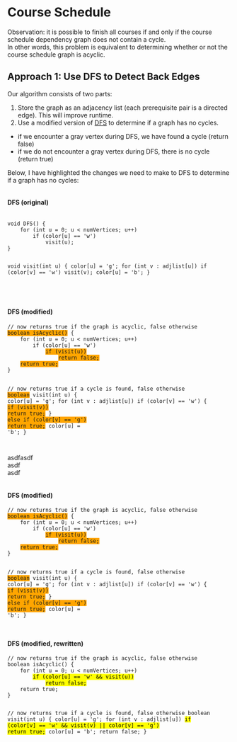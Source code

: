 # Course Schedule 

Observation: it is possible to finish all courses if and only if the course schedule dependency graph does not contain a cycle.  
In other words, this problem is equivalent to determining whether or not the course schedule graph is acyclic.

## Approach 1: Use DFS to Detect Back Edges
Our algorithm consists of two parts:
1. Store the graph as an adjacency list (each prerequisite pair is a directed edge). This will improve runtime.
2. Use a modified version of [DFS]() to determine if a graph has no cycles.
  - if we encounter a gray vertex during DFS, we have found a cycle (return false)
  - if we do not encounter a gray vertex during DFS, there is no cycle (return true)

Below, I have highlighted the changes we need to make to DFS to determine if a graph has no cycles:

<div style="display:inline-block; text-align:left">
<h4>DFS (original)</h4>
<pre><code>
void DFS() {
    for (int u = 0; u < numVertices; u++)
        if (color[u] == 'w')
            visit(u);
}




void visit(int u) {
    color[u] = 'g';
    for (int v : adjlist[u])
        if (color[v] == 'w')
            visit(v);
    color[u] = 'b';
}




</code></pre>
</div>

<div style="display:inline-block; text-align:left">
<h4>DFS (modified)</h4>
<pre><code>// now returns true if the graph is acyclic, false otherwise
<span style="background-color:orange">boolean isAcyclic()</span> {
    for (int u = 0; u < numVertices; u++)
        if (color[u] == 'w')
            <span style="background-color:orange">if (visit(u))</span>
                <span style="background-color:orange">return false;</span>
    <span style="background-color:orange">return true;</span>
}

// now returns true if a cycle is found, false otherwise
<span style="background-color:orange">boolean</span> visit(int u) {
    color[u] = 'g';
    for (int v : adjlist[u])
        if (color[v] == 'w') {
            <span style="background-color:orange">if (visit(v))</span>
                <span style="background-color:orange">return true;</span>
        }
        <span style="background-color:orange">else if (color[v] == 'g')</span>
            <span style="background-color:orange">return true;</span>
    color[u] = 'b';
}</code></pre>
</div>

asdfasdf  
asdf  
asdf

<div style="display:inline-block; text-align:left">
<h4>DFS (modified)</h4>
<pre><code>// now returns true if the graph is acyclic, false otherwise
<span style="background-color:orange">boolean isAcyclic()</span> {
    for (int u = 0; u < numVertices; u++)
        if (color[u] == 'w')
            <span style="background-color:orange">if (visit(u))</span>
                <span style="background-color:orange">return false;</span>
    <span style="background-color:orange">return true;</span>
}

// now returns true if a cycle is found, false otherwise
<span style="background-color:orange">boolean</span> visit(int u) {
    color[u] = 'g';
    for (int v : adjlist[u])
        if (color[v] == 'w') {
            <span style="background-color:orange">if (visit(v))</span>
                <span style="background-color:orange">return true;</span>
        }
        <span style="background-color:orange">else if (color[v] == 'g')</span>
            <span style="background-color:orange">return true;</span>
    color[u] = 'b';
}</code></pre>
</div>

<div style="display:inline-block; text-align:left">
<h4>DFS (modified, rewritten)</h4>
<pre><code>// now returns true if the graph is acyclic, false otherwise
boolean isAcyclic() {
    for (int u = 0; u < numVertices; u++)
        <mark>if (color[u] == 'w' && visit(u))</mark>
            <mark>return false;</mark>
    return true;
}


// now returns true if a cycle is found, false otherwise
boolean visit(int u) {
    color[u] = 'g';
    for (int v : adjlist[u])
        <mark>if (color[v] == 'w' && visit(v) || color[v] == 'g')</mark>
            <mark>return true;</mark>
    color[u] = 'b';
    return false;
}



</code></pre>
</div>
